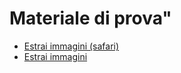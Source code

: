 #

# Materiale di prova"

- <a href="https://allegato118.github.io/Altro//blob/main/linkedin_image_extractorSafari.html" target="_blank">Estrai immagini (safari)</a>
- <a href="https://allegato118.github.io/Altro//linkedin_image_extractor_OK.html" target="_blank">Estrai immagini</a>

